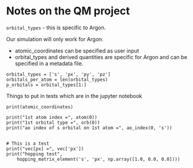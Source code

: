 # Notes on the QM project

`orbital_types` - this is specific to Argon. 

Our simulation will only work for Argon.
- atomic_coordinates can be specified as user input
- orbital_types and derived quantities are specific for Argon and can be specified in a metadata file.

~~~
orbital_types = ['s', 'px', 'py', 'pz']
orbitals_per_atom = len(orbital_types)
p_orbitals = orbital_types[1:]
~~~

Things to put in tests which are in the jupyter notebook

~~~
print(atomic_coordinates)

print("1st atom index =", atom(0))
print("1st orbital type =", orb(0))
print("ao index of s orbital on 1st atom =", ao_index(0, 's'))
~~~

~~~

# This is a test
print("vec[px] =", vec['px'])
print("hopping test",
    hopping_matrix_element('s', 'px', np.array([1.0, 0.0, 0.0])))
~~~

